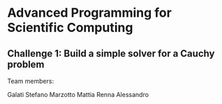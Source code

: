 # Advanced Programming for Scientific Computing
## Challenge 1: Build a simple solver for a Cauchy problem

Team members:

Galati Stefano
Marzotto Mattia
Renna Alessandro
